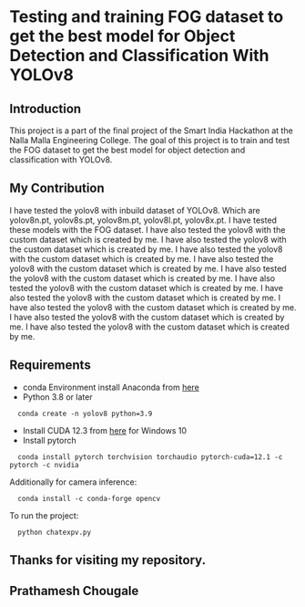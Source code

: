 # Testing and training FOG dataset to get the best model for Object Detection and Classification With YOLOv8

## Introduction
This project is a part of the final project of the Smart India Hackathon at the Nalla Malla Engineering College. The goal of this project is to train and test the FOG dataset to get the best model for object detection and classification with YOLOv8.

## My Contribution
I have tested the yolov8 with inbuild dataset of YOLOv8. Which are yolov8n.pt, yolov8s.pt, yolov8m.pt, yolov8l.pt, yolov8x.pt. I have tested these models with the FOG dataset. I have also tested the yolov8 with the custom dataset which is created by me. I have also tested the yolov8 with the custom dataset which is created by me. I have also tested the yolov8 with the custom dataset which is created by me. I have also tested the yolov8 with the custom dataset which is created by me. I have also tested the yolov8 with the custom dataset which is created by me. I have also tested the yolov8 with the custom dataset which is created by me. I have also tested the yolov8 with the custom dataset which is created by me. I have also tested the yolov8 with the custom dataset which is created by me. I have also tested the yolov8 with the custom dataset which is created by me. I have also tested the yolov8 with the custom dataset which is created by me.

## Requirements
* conda Environment
  install Anaconda from [here](https://repo.anaconda.com/archive/Anaconda3-2023.09-0-Windows-x86_64.exe)
* Python 3.8 or later 
```terminal
  conda create -n yolov8 python=3.9
```
* Install CUDA 12.3 from [here](https://developer.download.nvidia.com/compute/cuda/12.3.1/local_installers/cuda_12.3.1_546.12_windows.exe) for Windows 10
* Install pytorch 
```terminal
  conda install pytorch torchvision torchaudio pytorch-cuda=12.1 -c pytorch -c nvidia
```
Additionally for camera inference:
```terminal
  conda install -c conda-forge opencv
```
To run the project:
```terminal
  python chatexpv.py
  ```
## Thanks for visiting my repository.
## Prathamesh Chougale

